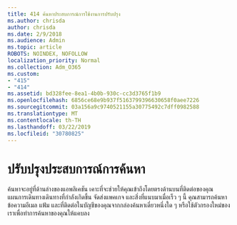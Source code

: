 ```yaml
---
title: 414 ค้นหาประสบการณ์การใช้งานการปรับปรุง
ms.author: chrisda
author: chrisda
ms.date: 2/9/2018
ms.audience: Admin
ms.topic: article
ROBOTS: NOINDEX, NOFOLLOW
localization_priority: Normal
ms.collection: Adm_O365
ms.custom:
- "415"
- "414"
ms.assetid: bd328fee-8ea1-4b0b-930c-cc3d3765f1b9
ms.openlocfilehash: 6856ce68e9b937f5163799396630658f0aee7226
ms.sourcegitcommit: 03a156a9c9740521155a30775492c7dff0982588
ms.translationtype: MT
ms.contentlocale: th-TH
ms.lasthandoff: 03/22/2019
ms.locfileid: "30780825"
---
```

# <a name="search-experience-updated"></a>ปรับปรุงประสบการณ์การค้นหา

ค้นหาจะอยู่ที่ด้านล่างของแอพลิเคชัน เคาะที่จะช่วยให้คุณเข้าถึงโดยตรงด้านบนที่ติดต่อของคุณ แผนการเดินทางเดินทางที่กำลังเกิดขึ้น จัดส่งแพคเกจ และสิ่งที่แนบมาเมื่อเร็ว ๆ นี้ คุณสามารถค้นหาข้อความอีเมล แฟ้ม และที่ติดต่อในบัญชีของคุณจากกล่องค้นหาเดี่ยวหนึ่งใด ๆ หรือใช้ตัวกรองใหม่ของเราเพื่อทำการค้นหาของคุณให้แคบลง
  

